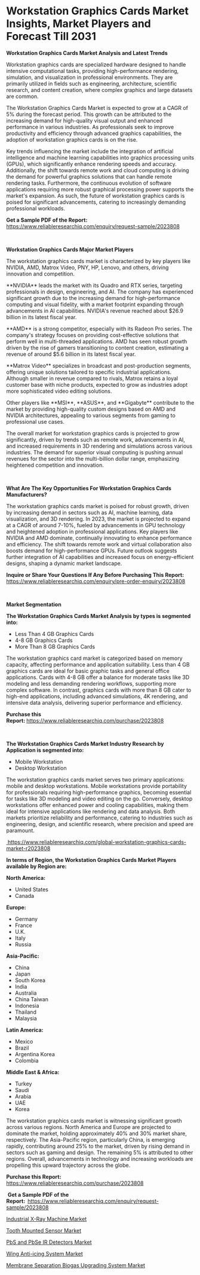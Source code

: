 <p><h1>Workstation Graphics Cards Market Insights, Market Players and Forecast Till 2031</h1></p><p><strong>Workstation Graphics Cards Market Analysis and Latest Trends</strong></p>
<p><p>Workstation graphics cards are specialized hardware designed to handle intensive computational tasks, providing high-performance rendering, simulation, and visualization in professional environments. They are primarily utilized in fields such as engineering, architecture, scientific research, and content creation, where complex graphics and large datasets are common.</p><p>The Workstation Graphics Cards Market is expected to grow at a CAGR of 5% during the forecast period. This growth can be attributed to the increasing demand for high-quality visual output and enhanced performance in various industries. As professionals seek to improve productivity and efficiency through advanced graphics capabilities, the adoption of workstation graphics cards is on the rise.</p><p>Key trends influencing the market include the integration of artificial intelligence and machine learning capabilities into graphics processing units (GPUs), which significantly enhance rendering speeds and accuracy. Additionally, the shift towards remote work and cloud computing is driving the demand for powerful graphics solutions that can handle remote rendering tasks. Furthermore, the continuous evolution of software applications requiring more robust graphical processing power supports the market's expansion. As such, the future of workstation graphics cards is poised for significant advancements, catering to increasingly demanding professional workloads.</p></p>
<p><strong>Get a Sample PDF of the Report:&nbsp;</strong> <a href="https://www.reliableresearchiq.com/enquiry/request-sample/2023808?utm_campaign=1087&utm_medium=2&utm_source=Github&utm_content=ia&utm_term=30102024&utm_id=workstation-graphics-cards">https://www.reliableresearchiq.com/enquiry/request-sample/2023808</a></p>
<p>&nbsp;</p>
<p><strong>Workstation Graphics Cards Major Market Players</strong></p>
<p><p>The workstation graphics cards market is characterized by key players like NVIDIA, AMD, Matrox Video, PNY, HP, Lenovo, and others, driving innovation and competition. </p><p>**NVIDIA** leads the market with its Quadro and RTX series, targeting professionals in design, engineering, and AI. The company has experienced significant growth due to the increasing demand for high-performance computing and visual fidelity, with a market footprint expanding through advancements in AI capabilities. NVIDIA's revenue reached about $26.9 billion in its latest fiscal year.</p><p>**AMD** is a strong competitor, especially with its Radeon Pro series. The company's strategy focuses on providing cost-effective solutions that perform well in multi-threaded applications. AMD has seen robust growth driven by the rise of gamers transitioning to content creation, estimating a revenue of around $5.6 billion in its latest fiscal year.</p><p>**Matrox Video** specializes in broadcast and post-production segments, offering unique solutions tailored to specific industrial applications. Although smaller in revenue compared to rivals, Matrox retains a loyal customer base with niche products, expected to grow as industries adopt more sophisticated video editing solutions.</p><p>Other players like **MSI**, **ASUS**, and **Gigabyte** contribute to the market by providing high-quality custom designs based on AMD and NVIDIA architectures, appealing to various segments from gaming to professional use cases.</p><p>The overall market for workstation graphics cards is projected to grow significantly, driven by trends such as remote work, advancements in AI, and increased requirements in 3D rendering and simulations across various industries. The demand for superior visual computing is pushing annual revenues for the sector into the multi-billion dollar range, emphasizing heightened competition and innovation.</p></p>
<p>&nbsp;</p>
<p><strong>What Are The Key Opportunities For Workstation Graphics Cards Manufacturers?</strong></p>
<p><p>The workstation graphics cards market is poised for robust growth, driven by increasing demand in sectors such as AI, machine learning, data visualization, and 3D rendering. In 2023, the market is projected to expand at a CAGR of around 7-10%, fueled by advancements in GPU technology and heightened adoption in professional applications. Key players like NVIDIA and AMD dominate, continually innovating to enhance performance and efficiency. The shift towards remote work and virtual collaboration also boosts demand for high-performance GPUs. Future outlook suggests further integration of AI capabilities and increased focus on energy-efficient designs, shaping a dynamic market landscape.</p></p>
<p><strong>Inquire or Share Your Questions If Any Before Purchasing This Report:</strong> <a href="https://www.reliableresearchiq.com/enquiry/pre-order-enquiry/2023808?utm_campaign=1087&utm_medium=2&utm_source=Github&utm_content=ia&utm_term=30102024&utm_id=workstation-graphics-cards">https://www.reliableresearchiq.com/enquiry/pre-order-enquiry/2023808</a></p>
<p>&nbsp;</p>
<p><strong>Market Segmentation</strong></p>
<p><strong>The Workstation Graphics Cards Market Analysis by types is segmented into:</strong></p>
<p><ul><li>Less Than 4 GB Graphics Cards</li><li>4-8 GB Graphics Cards</li><li>More Than 8 GB Graphics Cards</li></ul></p>
<p><p>The workstation graphics card market is categorized based on memory capacity, affecting performance and application suitability. Less than 4 GB graphics cards are ideal for basic graphic tasks and general office applications. Cards with 4-8 GB offer a balance for moderate tasks like 3D modeling and less demanding rendering workflows, supporting more complex software. In contrast, graphics cards with more than 8 GB cater to high-end applications, including advanced simulations, 4K rendering, and intensive data analysis, delivering superior performance and efficiency.</p></p>
<p><strong>Purchase this Report:&nbsp;</strong><a href="https://www.reliableresearchiq.com/purchase/2023808?utm_campaign=1087&utm_medium=2&utm_source=Github&utm_content=ia&utm_term=30102024&utm_id=workstation-graphics-cards">https://www.reliableresearchiq.com/purchase/2023808</a></p>
<p>&nbsp;</p>
<p><strong>The Workstation Graphics Cards Market Industry Research by Application is segmented into:</strong></p>
<p><ul><li>Mobile Workstation</li><li>Desktop Workstation</li></ul></p>
<p><p>The workstation graphics cards market serves two primary applications: mobile and desktop workstations. Mobile workstations provide portability for professionals requiring high-performance graphics, becoming essential for tasks like 3D modeling and video editing on the go. Conversely, desktop workstations offer enhanced power and cooling capabilities, making them ideal for intensive applications like rendering and data analysis. Both markets prioritize reliability and performance, catering to industries such as engineering, design, and scientific research, where precision and speed are paramount.</p></p>
<p><a href="https://www.reliableresearchiq.com/global-workstation-graphics-cards-market-r2023808?utm_campaign=1087&utm_medium=2&utm_source=Github&utm_content=ia&utm_term=30102024&utm_id=workstation-graphics-cards">&nbsp;https://www.reliableresearchiq.com/global-workstation-graphics-cards-market-r2023808</a></p>
<p><strong>In terms of Region, the Workstation Graphics Cards Market Players available by Region are:</strong></p>
<p>
    <p> <strong> North America: </strong>
        <ul>
            <li>United States</li>
            <li>Canada</li>
        </ul>
        </p> 
    <p> <strong> Europe: </strong>
        <ul>
            <li>Germany</li>
            <li>France</li>
            <li>U.K.</li>
            <li>Italy</li>
            <li>Russia</li>
        </ul>
        </p> 
    <p> <strong> Asia-Pacific: </strong>
        <ul>
            <li>China</li>
            <li>Japan</li>
            <li>South Korea</li>
            <li>India</li>
            <li>Australia</li>
            <li>China Taiwan</li>
            <li>Indonesia</li>
            <li>Thailand</li>
            <li>Malaysia</li>
        </ul>
        </p> 
    <p> <strong> Latin America: </strong>
        <ul>
            <li>Mexico</li>
            <li>Brazil</li>
            <li>Argentina Korea</li>
            <li>Colombia</li>
        </ul>
        </p> 
    <p> <strong> Middle East & Africa: </strong>
        <ul>
            <li>Turkey</li>
            <li>Saudi</li>
            <li>Arabia</li>
            <li>UAE</li>
            <li>Korea</li>
        </ul>
    </p>
    </p>
<p><p>The workstation graphics cards market is witnessing significant growth across various regions. North America and Europe are projected to dominate the market, holding approximately 40% and 30% market share, respectively. The Asia-Pacific region, particularly China, is emerging rapidly, contributing around 25% to the market, driven by rising demand in sectors such as gaming and design. The remaining 5% is attributed to other regions. Overall, advancements in technology and increasing workloads are propelling this upward trajectory across the globe.</p></p>
<p><strong>Purchase this Report: </strong><a href="https://www.reliableresearchiq.com/purchase/2023808?utm_campaign=1087&utm_medium=2&utm_source=Github&utm_content=ia&utm_term=30102024&utm_id=workstation-graphics-cards">https://www.reliableresearchiq.com/purchase/2023808</a></p>
<p>&nbsp;<strong>Get a Sample PDF of the Report:&nbsp;&nbsp;</strong><a href="https://www.reliableresearchiq.com/enquiry/request-sample/2023808?utm_campaign=1087&utm_medium=2&utm_source=Github&utm_content=ia&utm_term=30102024&utm_id=workstation-graphics-cards">https://www.reliableresearchiq.com/enquiry/request-sample/2023808</a></p>
<p><strong></strong></p>
<p><p><a href="https://issuu.com/reportprime-2/docs/industrial-x-ray-machine-market-siz_3dca2f9cf11af5?utm_campaign=1087&utm_medium=2&utm_source=Github&utm_content=ia&utm_term=30102024&utm_id=workstation-graphics-cards">Industrial X-Ray Machine Market</a></p><p><a href="https://github.com/benjigwozdzus/Market-Research-Report-List-1/blob/main/tooth-mounted-sensor-market.md?utm_campaign=1087&utm_medium=2&utm_source=Github&utm_content=ia&utm_term=30102024&utm_id=workstation-graphics-cards">Tooth Mounted Sensor Market</a></p><p><a href="https://github.com/vitacbq/Market-Research-Report-List-1/blob/main/pbs-and-pbse-ir-detectors-market.md?utm_campaign=1087&utm_medium=2&utm_source=Github&utm_content=ia&utm_term=30102024&utm_id=workstation-graphics-cards">PbS and PbSe IR Detectors Market</a></p><p><a href="https://www.linkedin.com/pulse/in-depth-analysis-global-wing-anti-icing-system-market-scope-its-pzltf?utm_campaign=1087&utm_medium=2&utm_source=Github&utm_content=ia&utm_term=30102024&utm_id=workstation-graphics-cards">Wing Anti-icing System Market</a></p><p><a href="https://issuu.com/reportprime-2/docs/membrane-separation-biogas-upgradin_97199980b404a2?utm_campaign=1087&utm_medium=2&utm_source=Github&utm_content=ia&utm_term=30102024&utm_id=workstation-graphics-cards">Membrane Separation Biogas Upgrading System Market</a></p></p>